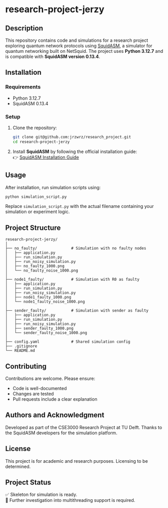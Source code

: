 # research-project-jerzy

## Description

This repository contains code and simulations for a research project exploring quantum network protocols using [SquidASM](https://squidasm.readthedocs.io/en/latest/index.html), a simulator for quantum networking built on NetSquid. The project uses **Python 3.12.7** and is compatible with **SquidASM version 0.13.4**.

## Installation

### Requirements

- Python 3.12.7
- SquidASM 0.13.4

### Setup

1. Clone the repository:
   ```bash
   git clone git@github.com:jrzwrz/research_project.git
   cd research-project-jerzy
   ```

2. Install **SquidASM** by following the official installation guide:  
   👉 [SquidASM Installation Guide](https://squidasm.readthedocs.io/en/latest/index.html)

## Usage

After installation, run simulation scripts using:
```bash
python simulation_script.py
```

Replace `simulation_script.py` with the actual filename containing your simulation or experiment logic.

## Project Structure

```
research-project-jerzy/
│
├── no_faulty/               # Simulation with no faulty nodes
│   ├── application.py
│   ├── run_simulation.py
│   ├── run_noisy_simulation.py
│   ├── no_faulty_1000.png
│   └── no_faulty_noise_1000.png
│
├── node1_faulty/            # Simulation with R0 as faulty
│   ├── application.py
│   ├── run_simulation.py
│   ├── run_noisy_simulation.py
│   ├── node1_faulty_1000.png
│   └── node1_faulty_noise_1000.png
│
├── sender_faulty/           # Simulation with sender as faulty
│   ├── application.py
│   ├── run_simulation.py
│   ├── run_noisy_simulation.py
│   ├── sender_faulty_1000.png
│   └── sender_faulty_noise_1000.png
│
├── config.yaml              # Shared simulation config
├── .gitignore
└── README.md

```

## Contributing

Contributions are welcome. Please ensure:

- Code is well-documented
- Changes are tested
- Pull requests include a clear explanation

## Authors and Acknowledgment

Developed as part of the CSE3000 Research Project at TU Delft. Thanks to the SquidASM developers for the simulation platform.

## License

This project is for academic and research purposes. Licensing to be determined.

## Project Status

✅ Skeleton for simulation is ready.  
🧵 Further investigation into multithreading support is required.
